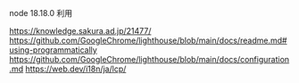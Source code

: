 node 18.18.0 利用

https://knowledge.sakura.ad.jp/21477/
https://github.com/GoogleChrome/lighthouse/blob/main/docs/readme.md#using-programmatically
https://github.com/GoogleChrome/lighthouse/blob/main/docs/configuration.md
https://web.dev/i18n/ja/lcp/
